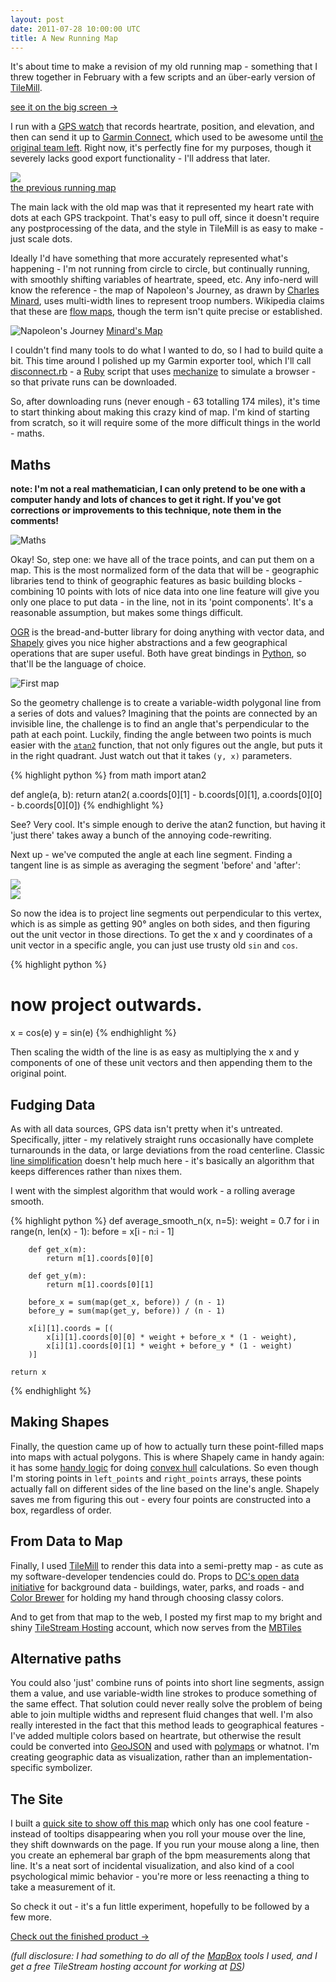 ```yaml
---
layout: post
date: 2011-07-28 10:00:00 UTC
title: A New Running Map
---
```


It's about time to make a revision of my old running map - something that I
threw together in February with a few scripts and an über-early version of
[TileMill](http://tilemill.com/).

<div id='ts-embed-1311863330573-script'><script src='http://tiles.mapbox.com/tmcw/api/v1/embed.js?api=mm&amp;size%5B%5D=640&amp;size%5B%5D=420&amp;center%5B%5D=-77.02936554908742&amp;center%5B%5D=38.92817802859384&amp;center%5B%5D=13&amp;layers%5B%5D=rrrr2&amp;options%5B%5D=legend&amp;options%5B%5D=zoompan&amp;options%5B%5D=tooltips&amp;options%5B%5D=zoomwheel&amp;options%5B%5D=zoombox&amp;options%5B%5D=attribution&amp;el=ts-embed-1311863330573'></script></div>

<div class='link-block'>
  <a href='http://macwright.org/running/'>see it on the big screen →</a>
</div>

I run with a
[GPS watch](https://buy.garmin.com/shop/shop.do?cID=142&pID=349) that
records heartrate, position, and elevation, and then can send it up to
[Garmin Connect](http://connect.garmin.com/), which used to be awesome until
[the original team left](http://news.ycombinator.com/item?id=1196996).
Right now, it's perfectly fine for my purposes, though it severely lacks
good export functionality - I'll address that later.

<div class='shutter-300'>
    <img src='http://farm5.static.flickr.com/4118/5443024281_f85b554589_z.jpg' />
</div>
<span class='image-credit'><a href='http://www.flickr.com/photos/tmcw/5443024281/in/photostream/'>the previous running map</a></span>

The main lack with the old map was that it represented my heart rate
with dots at each GPS trackpoint. That's easy to pull off, since it doesn't
require any postprocessing of the data, and the style in TileMill is as easy
to make - just scale dots.

Ideally I'd have something that more accurately represented what's happening -
I'm not running from circle to circle, but continually running, with smoothly
shifting variables of heartrate, speed, etc. Any info-nerd will know the
reference - the map of Napoleon's Journey, as drawn by
[Charles Minard](http://en.wikipedia.org/wiki/Charles_Joseph_Minard), uses
multi-width lines to represent troop numbers. Wikipedia claims that these are
[flow maps](http://en.wikipedia.org/wiki/Flow_map), though the term isn't
quite precise or established.

![Napoleon's Journey](http://farm7.static.flickr.com/6009/5968818040_7d5ff5c4c0_z.jpg)
<span class='image-credit'><a href='http://en.wikipedia.org/wiki/File:Minard.png'>Minard's Map</a></span>

I couldn't find many tools to do what I wanted to do, so
I had to build quite a bit. This time around I polished up my Garmin exporter
tool, which I'll call [disconnect.rb](https://gist.github.com/1098861) - a
[Ruby](http://www.ruby-lang.org/en/) script that uses
[mechanize](http://mechanize.rubyforge.org/) to simulate a browser - so that
private runs can be downloaded.

So, after downloading runs (never enough - 63 totalling 174 miles), it's time to
start thinking about making this crazy kind of map. I'm kind of starting from
scratch, so it will require some of the more difficult things in the world -
maths.

## Maths

__note: I'm not a real mathematician, I can only pretend to be one with a computer handy and lots of chances to get it right. If you've got corrections or improvements to this technique, note them in the comments!__

![Maths](http://farm7.static.flickr.com/6025/5970123765_fb34a63a68_o.jpg)

Okay! So, step one: we have all of the trace points, and can put them on a map.
This is the most normalized form of the data that will be - geographic libraries
tend to think of geographic features as basic building blocks - combining
10 points with lots of nice data into one line feature will give you only
one place to put data - in the line, not in its 'point components'. It's a
reasonable assumption, but makes some things difficult.

[OGR](http://www.gdal.org/ogr/)
is the bread-and-butter library for doing anything with vector data, and
[Shapely](http://trac.gispython.org/lab/wiki/Shapely) gives you nice higher
abstractions and a few geographical operations that are super useful. Both have
great bindings in [Python](http://www.python.org/), so that'll be the language
of choice.

![First map](http://farm7.static.flickr.com/6012/5970229953_f0733b82da_o.jpg)

So the geometry challenge is to create a variable-width polygonal
line from a series of dots and values? Imagining that the points are connected
by an invisible line, the challenge is to find an angle that's perpendicular
to the path at each point. Luckily, finding the angle between two points is
much easier with the [`atan2`](http://en.wikipedia.org/wiki/Atan2) function,
that not only figures out the angle, but puts it in the right quadrant. Just
watch out that it takes `(y, x)` parameters.

{% highlight python %}
from math import atan2

def angle(a, b):
    return atan2(
        a.coords[0][1] - b.coords[0][1],
        a.coords[0][0] - b.coords[0][0])
{% endhighlight %}

See? Very cool. It's simple enough to derive the atan2 function, but having
it 'just there' takes away a bunch of the annoying code-rewriting.

Next up - we've computed the angle at each line segment. Finding a tangent
line is as simple as averaging the segment 'before' and 'after':

<div class='image-cube'>
  <div>
  <img src='http://farm7.static.flickr.com/6009/5971507750_ee117bf871_o.jpg' />
  </div>
  <div>
  <img src='http://farm7.static.flickr.com/6006/5985364934_8d7db09993_o.jpg' />
  </div>
</div>

So now the idea is to project line segments out perpendicular to this vertex,
which is as simple as getting 90° angles on both sides, and then figuring out
the unit vector in those directions. To get the x and y coordinates of a
unit vector in a specific angle, you can just use trusty old `sin` and
`cos`.

{% highlight python %}
# now project outwards.
x = cos(e)
y = sin(e)
{% endhighlight %}

Then scaling the width of the line is as easy as multiplying the x and y
components of one of these unit vectors and then appending them to the original
point.

## Fudging Data

As with all data sources, GPS data isn't pretty when it's untreated.
Specifically, jitter - my relatively straight runs occasionally have
complete turnarounds in the data, or large deviations from the road centerline.
Classic [line simplification](http://bit.ly/qab4ji) doesn't help much here -
it's basically an algorithm that keeps differences rather than nixes them.

I went with the simplest algorithm that would work - a rolling average smooth.

{% highlight python %}
def average_smooth_n(x, n=5):
    weight = 0.7
    for i in range(n, len(x) - 1):
        before = x[i - n:i - 1]

        def get_x(m):
            return m[1].coords[0][0]

        def get_y(m):
            return m[1].coords[0][1]

        before_x = sum(map(get_x, before)) / (n - 1)
        before_y = sum(map(get_y, before)) / (n - 1)

        x[i][1].coords = [(
            x[i][1].coords[0][0] * weight + before_x * (1 - weight),
            x[i][1].coords[0][1] * weight + before_y * (1 - weight)
        )]

    return x
{% endhighlight %}

## Making Shapes

Finally, the question came up of how to actually turn these point-filled maps
into maps with actual polygons. This is where Shapely came in handy again: it has
some [handy logic](http://gispython.org/shapely/docs/1.0/manual.html#convex-hull)
for doing [convex hull](http://en.wikipedia.org/wiki/Convex_hull) calculations.
So even though I'm storing points in `left_points` and `right_points` arrays,
these points actually fall on different sides of the line based on the line's
angle. Shapely saves me from figuring this out - every four points are
constructed into a box, regardless of order.

## From Data to Map

Finally, I used [TileMill](http://tilemill.com) to render this data into
a semi-pretty map - as cute as my software-developer tendencies could do.
Props to [DC's open data initiative](http://data.dc.gov/) for background
data - buildings, water, parks, and roads - and
[Color Brewer](http://colorbrewer2.org/) for holding my hand through
choosing classy colors.

And to get from that map to the web, I posted my first map to my
bright and shiny [TileStream Hosting](http://mapbox.com/#/tilestream)
account, which now serves from the [MBTiles](http://mbtiles.org)


## Alternative paths

You could also 'just' combine runs of points into short line segments, assign
them a value, and use variable-width line strokes to produce something of the
same effect. That solution could never really solve the problem of being able
to join multiple widths and represent fluid changes that well. I'm also
really interested in the fact that this method leads to geographical features -
I've added multiple colors based on heartrate, but otherwise the result could
be converted into [GeoJSON](http://geojson.org) and used with
[polymaps](http://polymaps.org) or whatnot. I'm creating geographic data as
visualization, rather than an implementation-specific symbolizer.

## The Site

I built a [quick site to show off this map](http://macwright.org/running) which
only has one cool feature - instead of tooltips disappearing when you roll your
mouse over the line, they shift downwards on the page. If you run your mouse
along a line, then you create an ephemeral bar graph of the bpm measurements
along that line. It's a neat sort of incidental visualization, and also kind
of a cool psychological mimic behavior - you're more or less reenacting a thing
to take a measurement of it.

So check it out - it's a fun little experiment, hopefully to be followed by
a few more.

<div class='link-block'>
  <a href='http://macwright.org/running/'>Check out the finished product →</a>
</div>

_(full disclosure: I had something to do all of the
[MapBox](http://mapbox.com) tools I used, and I get a free TileStream
hosting account for working at [DS](http://developmentseed.org))_
